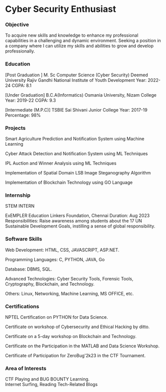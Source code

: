 # Cyber Security Enthusiast

### Objective
To acquire new skills and knowledge to enhance my professional capabilities in a challenging and dynamic environment. Seeking a position in a company where I can utilize my skills and abilities to grow and develop professionally.

### Education
[Post Graduation ]
M. Sc  Computer Science (Cyber Security)
Deemed University 
Rajiv Gandhi National Institute of Youth Development
Year: 2022-24
CGPA: 8.1

[Under Graduation]
B.C.A(Informatics)
Osmania University, Nizam College
Year: 2019-22
CGPA: 9.3

[Intermediate (M.P.C)]
TSBIE Sai Shivani Junior College
Year: 2017-19
Percentage: 98%

### Projects
Smart Agriculture Prediction and Notification System using Machine Learning

Cyber Attack Detection and Notification System using ML Techniques

IPL Auction and Winner Analysis using ML Techniques

Implementation of Spatial Domain LSB Image Steganography Algorithm

Implementation of Blockchain Technology using GO Language

### Internship
STEM INTERN

ExEMPLER Education Linkers Foundation, Chennai
    Duration: Aug 2023
Responsibilities: Raise awareness among students about the 17 UN Sustainable Development Goals, instilling a sense of global responsibility.

### Software Skills
Web Development: HTML, CSS, JAVASCRIPT, ASP.NET. 

Programming Languages: C, PYTHON, JAVA, Go 

Database: DBMS, SQL.  

Advanced Technologies: Cyber Security Tools, Forensic Tools, Cryptography, Blockchain, and Technology. 

Others: Linux, Networking, Machine Learning, MS OFFICE, etc.

### Certifications
NPTEL Certification on PYTHON for Data Science.

Certificate on workshop of Cybersecurity and Ethical Hacking by ditto. 

Certificate on a 5-day workshop on Blockchain and Technology.

Certificate on the Participation in the MATLAB and Data Science Workshop. 

Certificate of Participation for ZeroBug'2k23 in the CTF Tournament. 

### Area of Interests
CTF Playing and BUG BOUNTY Learning.  
Internet Surfing,
Reading Tech-Related Blogs
